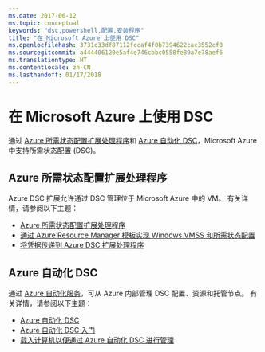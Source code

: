 ```yaml
---
ms.date: 2017-06-12
ms.topic: conceptual
keywords: "dsc,powershell,配置,安装程序"
title: "在 Microsoft Azure 上使用 DSC"
ms.openlocfilehash: 3731c33df87112fccaf4f0b7394622cac3552cf0
ms.sourcegitcommit: a444406120e5af4e746cbbc0558fe89a7e78aef6
ms.translationtype: HT
ms.contentlocale: zh-CN
ms.lasthandoff: 01/17/2018
---
```

# <a name="using-dsc-on-microsoft-azure"></a>在 Microsoft Azure 上使用 DSC

通过 [Azure 所需状态配置扩展处理程序](https://docs.microsoft.com/azure/virtual-machines/virtual-machines-windows-extensions-dsc-overview)和 [Azure 自动化 DSC](https://docs.microsoft.com/azure/automation/automation-dsc-overview)，Microsoft Azure 中支持所需状态配置 (DSC)。

## <a name="azure-desired-state-configuration-extension-handler"></a>Azure 所需状态配置扩展处理程序

Azure DSC 扩展允许通过 DSC 管理位于 Microsoft Azure 中的 VM。 有关详情，请参阅以下主题：

- [Azure 所需状态配置扩展处理程序](https://docs.microsoft.com/azure/virtual-machines/virtual-machines-windows-extensions-dsc-overview)
- [通过 Azure Resource Manager 模板实现 Windows VMSS 和所需状态配置](https://docs.microsoft.com/azure/virtual-machines/virtual-machines-windows-extensions-dsc-template)
- [将凭据传递到 Azure DSC 扩展处理程序](https://docs.microsoft.com/azure/virtual-machines/virtual-machines-windows-extensions-dsc-credentials)

## <a name="azure-automation-dsc"></a>Azure 自动化 DSC

通过 [Azure 自动化服务](https://azure.microsoft.com/services/automation/)，可从 Azure 内部管理 DSC 配置、资源和托管节点。 有关详情，请参阅以下主题：

- [Azure 自动化 DSC](https://docs.microsoft.com/azure/automation/automation-dsc-overview)
- [Azure 自动化 DSC 入门](https://docs.microsoft.com/azure/automation/automation-dsc-getting-started)
- [载入计算机以便通过 Azure 自动化 DSC 进行管理](https://docs.microsoft.com/azure/automation/automation-dsc-onboarding)

